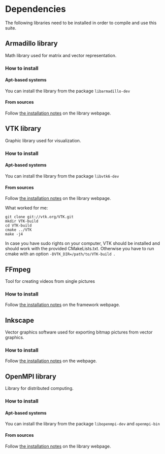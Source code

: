 # Dependencies

The following libraries need to be installed in order to compile and use this suite.

## Armadillo library

Math library used for matrix and vector representation.

### How to install

#### Apt-based systems

You can install the library from the package `libarmadillo-dev`

#### From sources

Follow [the installation notes](http://arma.sourceforge.net/download.html) on the library webpage.

## VTK library

Graphic library used for visualization.

### How to install

#### Apt-based systems

You can install the library from the package `libvtk6-dev`

#### From sources

Follow [the installation notes](https://www.vtk.org/Wiki/VTK/Configure_and_Build) on the library webpage.

What worked for me:

```
git clone git://vtk.org/VTK.git
mkdir VTK-build
cd VTK-build
cmake ../VTK
make -j4
```

In case you have sudo rights on your computer, VTK should be installed and should work with the provided CMakeLists.txt. Otherwise
you have to run cmake with an option `-DVTK_DIR=/path/to/VTK-build `.

## FFmpeg

Tool for creating videos from single pictures

### How to install

Follow [the installation notes](https://ffmpeg.org/download.html) on the framework webpage.

## Inkscape

Vector graphics software used for exporting bitmap pictures from vector graphics.

### How to install

Follow [the installation notes](https://inkscape.org/release/) on the webpage.

## OpenMPI library

Library for distributed computing.

### How to install

#### Apt-based systems

You can install the library from the package `libopenmpi-dev` and `openmpi-bin`

#### From sources

Follow [the installation notes](https://www.open-mpi.org/software/ompi/) on the library webpage.
